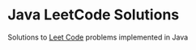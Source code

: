# Java LeetCode Solutions
Solutions to [Leet Code](https://leetcode.com) problems implemented in Java
